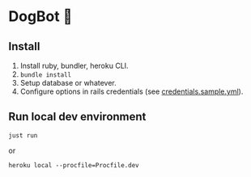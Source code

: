 # DogBot 🐶

## Install
1. Install ruby, bundler, heroku CLI.
2. `bundle install`
3. Setup database or whatever.
4. Configure options in rails credentials (see [credentials.sample.yml](./config/credentials.sample.yml)).

## Run local dev environment
`just run`

or

`heroku local --procfile=Procfile.dev`
